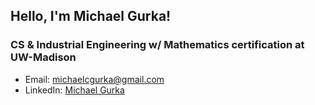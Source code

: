 ## Hello, I'm Michael Gurka!
### CS & Industrial Engineering w/ Mathematics certification at UW-Madison

* Email: michaelcgurka@gmail.com  
* LinkedIn: [Michael Gurka](https://www.linkedin.com/in/michael-gurka/)
